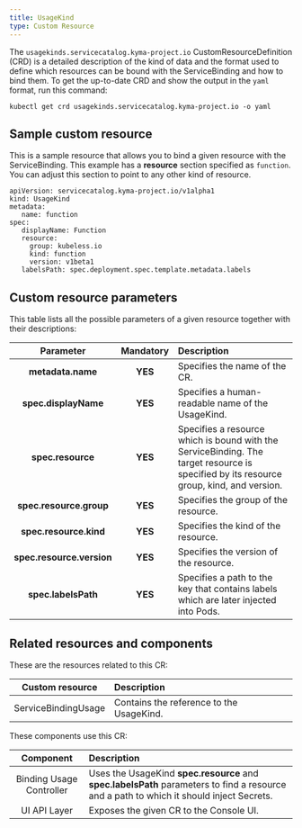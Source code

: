 ```yaml
---
title: UsageKind
type: Custom Resource
---
```


The `usagekinds.servicecatalog.kyma-project.io` CustomResourceDefinition (CRD) is a detailed description of the kind of data and the format used to define which resources can be bound with the ServiceBinding and how to bind them. To get the up-to-date CRD and show the output in the `yaml` format, run this command:

```
kubectl get crd usagekinds.servicecatalog.kyma-project.io -o yaml
```

## Sample custom resource

This is a sample resource that allows you to bind a given resource with the ServiceBinding. This example has a **resource** section specified as `function`. You can adjust this section to point to any other kind of resource.

```
apiVersion: servicecatalog.kyma-project.io/v1alpha1
kind: UsageKind
metadata:
   name: function
spec:
   displayName: Function
   resource:
     group: kubeless.io
     kind: function
     version: v1beta1
   labelsPath: spec.deployment.spec.template.metadata.labels
```

## Custom resource parameters

This table lists all the possible parameters of a given resource together with their descriptions:


| Parameter   |      Mandatory      |  Description |
|:----------:|:-------------:|:------|
| **metadata.name** |    **YES**   | Specifies the name of the CR. |
| **spec.displayName** |    **YES**   | Specifies a human-readable name of the UsageKind. |
| **spec.resource** |    **YES**   | Specifies a resource which is bound with the ServiceBinding. The target resource is specified by its resource group, kind, and version. |
| **spec.resource.group** |    **YES**   | Specifies the group of the resource. |
| **spec.resource.kind** |    **YES**   | Specifies the kind of the resource. |
| **spec.resource.version** |    **YES**   | Specifies the version of the resource. |
| **spec.labelsPath** |    **YES**   | Specifies a path to the key that contains labels which are later injected into Pods. |


## Related resources and components

These are the resources related to this CR:

| Custom resource   |   Description |
|:----------:|:------|
| ServiceBindingUsage |  Contains the reference to the UsageKind. |

These components use this CR:

| Component   |   Description |
|:----------:|:------|
| Binding Usage Controller |  Uses the UsageKind **spec.resource** and **spec.labelsPath** parameters to find a resource and a path to which it should inject Secrets. |
| UI API Layer |  Exposes the given CR to the Console UI. |
